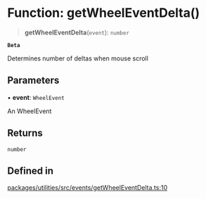 # Function: getWheelEventDelta()

> **getWheelEventDelta**(`event`): `number`

**`Beta`**

Determines number of deltas when mouse scroll

## Parameters

• **event**: `WheelEvent`

An WheelEvent

## Returns

`number`

## Defined in

[packages/utilities/src/events/getWheelEventDelta.ts:10](https://github.com/cognitedata/reveal/blob/2acd9d17229d2bc8e309653b4d6a39ad941e44f1/viewer/packages/utilities/src/events/getWheelEventDelta.ts#L10)
